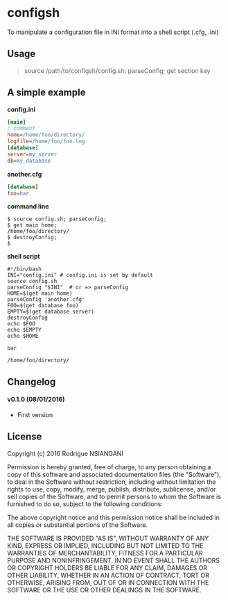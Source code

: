 # configsh

To manipulate a configuration file in INI format into a shell script (.cfg, .ini)

## Usage

> source /path/to/configsh/config.sh; parseConfig; get section key

## A simple example

**config.ini**
```ini
[main]
; comment
home=/home/foo/directory/
logfile=/home/foo/foo.log
[database]
server=my_server
db=my_database
```

**another.cfg**
```ini
[database]
foo=bar
```

**command line**
```shell
$ source config.sh; parseConfig;
$ get main home;
/home/foo/directory/
$ destroyConfig;
$
```

**shell script**
```shell
#!/bin/bash
INI="config.ini" # config.ini is set by default
source config.sh
parseConfig "$INI"  # or => parseConfig
HOME=$(get main home)
parseConfig 'another.cfg'
FOO=$(get database foo)
EMPTY=$(get database server)
destroyConfig
echo $FOO
echo $EMPTY
echo $HOME
```
```shell
bar

/home/foo/directory/
```

## Changelog

#### v0.1.0 (08/01/2016) ####
- First version


## License

Copyright (c) 2016 Rodrigue NSIANGANI

Permission is hereby granted, free of charge, to any person obtaining a copy of
this software and associated documentation files (the "Software"), to deal in
the Software without restriction, including without limitation the rights to
use, copy, modify, merge, publish, distribute, sublicense, and/or sell copies of
the Software, and to permit persons to whom the Software is furnished to do so,
subject to the following conditions:

The above copyright notice and this permission notice shall be included in all
copies or substantial portions of the Software.

THE SOFTWARE IS PROVIDED "AS IS", WITHOUT WARRANTY OF ANY KIND, EXPRESS OR
IMPLIED, INCLUDING BUT NOT LIMITED TO THE WARRANTIES OF MERCHANTABILITY, FITNESS
FOR A PARTICULAR PURPOSE AND NONINFRINGEMENT. IN NO EVENT SHALL THE AUTHORS OR
COPYRIGHT HOLDERS BE LIABLE FOR ANY CLAIM, DAMAGES OR OTHER LIABILITY, WHETHER
IN AN ACTION OF CONTRACT, TORT OR OTHERWISE, ARISING FROM, OUT OF OR IN
CONNECTION WITH THE SOFTWARE OR THE USE OR OTHER DEALINGS IN THE SOFTWARE.
